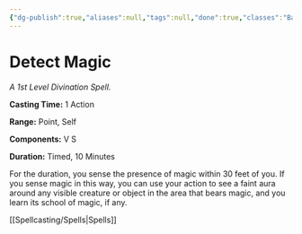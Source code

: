 ```yaml
---
{"dg-publish":true,"aliases":null,"tags":null,"done":true,"classes":"Bard, Cleric, Druid, Paladin, Ranger, Sorcerer, Wizard, Artificer,","spellLevel":1,"school":"Divination","source":"PHB","permalink":"/spells/detect-magic/","dgHomeLink":false,"dgPassFrontmatter":true}
---
```


# Detect Magic
*A 1st Level Divination Spell.*

**Casting Time:** 1 Action

**Range:** Point, Self

**Components:** V S 

**Duration:** Timed, 10 Minutes

For the duration, you sense the presence of magic within 30 feet of you. If you sense magic in this way, you can use your action to see a faint aura around any visible creature or object in the area that bears magic, and you learn its school of magic, if any.

[[Spellcasting/Spells|Spells]]